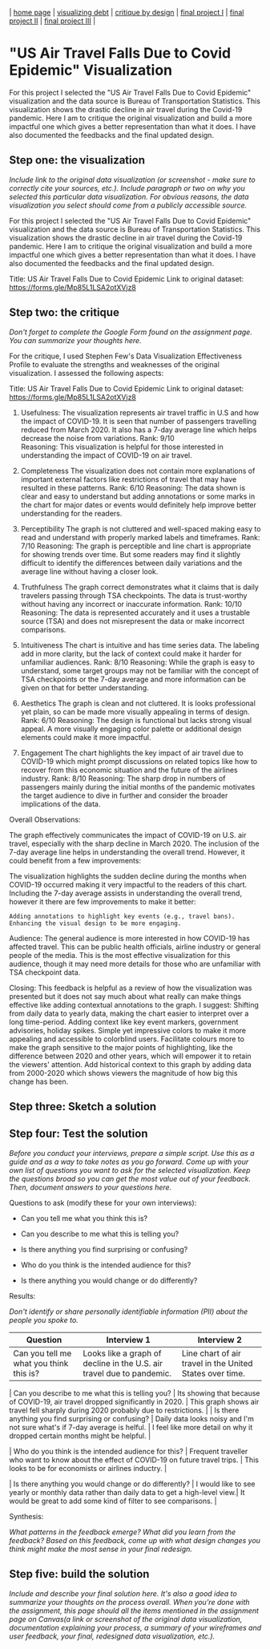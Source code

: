 | [home page](https://cmustudent.github.io/tswd-portfolio-templates/) | [visualizing debt](visualizing-government-debt) | [critique by design](critique-by-design) | [final project I](final-project-part-one) | [final project II](final-project-part-two) | [final project III](final-project-part-three) |

# "US Air Travel Falls Due to Covid Epidemic" Visualization
For this project I selected the "US Air Travel Falls Due to Covid Epidemic" visualization and the data source is Bureau of Transportation Statistics. This visualization shows the drastic decline in air travel during the Covid-19 pandemic. Here I am to critique the original visualization and build a more impactful one which gives a better representation than what it does. I have also documented the feedbacks and the final updated design.


## Step one: the visualization

_Include link to the original data visualization (or screenshot - make sure to correctly cite your sources, etc.).  Include paragraph or two on why you selected this particular data visualization.  For obvious reasons, the data visualization you select should come from a publicly accessible source._

For this project I selected the "US Air Travel Falls Due to Covid Epidemic" visualization and the data source is Bureau of Transportation Statistics. This visualization shows the drastic decline in air travel during the Covid-19 pandemic. Here I am to critique the original visualization and build a more impactful one which gives a better representation than what it does. I have also documented the feedbacks and the final updated design.

Title: US Air Travel Falls Due to Covid Epidemic
Link to original dataset: https://forms.gle/Mp85L1LSA2otXVjz8

## Step two: the critique
_Don't forget to complete the Google Form found on the assignment page.  You can summarize your thoughts here._



For the critique, I used Stephen Few's Data Visualization Effectiveness Profile to evaluate the strengths and weaknesses of the original visualization. I assessed the following aspects:

Title: US Air Travel Falls Due to Covid Epidemic
Link to original dataset: https://forms.gle/Mp85L1LSA2otXVjz8


1. Usefulness: The visualization represents air travel traffic in U.S and how the impact of COVID-19. It is seen that number of passengers travelling reduced from March 2020. It also has a 7-day average line which helps decrease the noise from variations.
Rank: 9/10  
Reasoning: This visualization is helpful for those interested in understanding the impact of COVID-19 on air travel.

2. Completeness
The visualization does not contain more explanations of important external factors like restrictions of travel that may have resulted in these patterns.
Rank: 6/10
Reasoning: The data shown is clear and easy to understand but adding annotations or some marks in the chart for major dates or events would definitely help improve better understanding for the readers.

3. Perceptibility
The graph is not cluttered and well-spaced making easy to read and understand with properly marked labels and timeframes.
Rank: 7/10
Reasoning: The graph is perceptible and line chart is appropriate for showing trends over time. But some readers may find it slightly difficult to identify the differences between daily variations and the average line without having a closer look.

4. Truthfulness
The graph correct demonstrates what it claims that is daily travelers passing through TSA checkpoints. The data is trust-worthy without having any incorrect or inaccurate information.
Rank: 10/10
Reasoning: The data is represented accurately and it uses a trustable source (TSA) and does not misrepresent the data or make incorrect comparisons.

5. Intuitiveness
The chart is intuitive and has time series data. The labeling add in more clarity, but the lack of context could make it harder for unfamiliar audiences.
Rank: 8/10
Reasoning: While the graph is  easy to understand, some target groups may not be familiar with the concept of TSA checkpoints or the 7-day average and more information can be given on that for better understanding.

6. Aesthetics
The graph is clean and not cluttered. It is looks professional yet plain, so can be made more visually appealing in terms of design.
Rank: 6/10
Reasoning: The design is functional but lacks strong visual appeal. A more visually engaging color palette or additional design elements could make it more impactful.

7. Engagement
The chart highlights the key impact of air travel due to COVID-19 which might prompt discussions on related topics like how to recover from this economic situation and the future of the airlines industry.
Rank: 8/10
Reasoning: The sharp drop in numbers of passengers mainly during the initial months of the pandemic motivates the target audience to dive in further and consider the broader implications of the data.

Overall Observations:

The graph effectively communicates the impact of COVID-19 on U.S. air travel, especially with the sharp decline in March 2020. The inclusion of the 7-day average line helps in understanding the overall trend. However, it could benefit from a few improvements:

The visualization highlights the sudden decline during the months when COVID-19 occurred making it very impactful to the readers of this chart. Including the 7-day average assists in understanding the overall trend, however it there are few improvements to make it better:

    Adding annotations to highlight key events (e.g., travel bans).
    Enhancing the visual design to be more engaging.


Audience: 
The general audience is more interested in how COVID-19 has affected travel. This can be public health officials, airline industry or general people of the media. This is the most effective visualization for this audience, though it may need more details for those who are unfamiliar with TSA checkpoint data.

Closing:
This feedback is helpful as a review of how the visualization was presented but it does not say much about what really can make things effective like adding contextual annotations to the graph. I suggest:
Shifting from daily data to yearly data, making the chart easier to interpret over a long time-period.
Adding context like key event markers, government advisories, holiday spikes.
Simple yet impressive colors to make it more appealing and accessible to colorblind users.
Facilitate colours more to make the graph sensitive to the major points of highlighting, like the difference between 2020 and other years, which will empower it to retain the viewers' attention.
Add historical context to this graph by adding data from 2000-2020 which shows viewers the magnitude of how big this change has been.


## Step three: Sketch a solution


## Step four: Test the solution

_Before you conduct your interviews, prepare a simple script.  Use this as a guide and as a way to take notes as you go forward. Come up with your own list of questions you want to ask for the selected visualization. Keep the questions broad so you can get the most value out of your feedback. Then, document answers to your questions here._

Questions to ask (modify these for your own interviews): 

- Can you tell me what you think this is?

- Can you describe to me what this is telling you?

- Is there anything you find surprising or confusing?

- Who do you think is the intended audience for this?

- Is there anything you would change or do differently?

Results: 

_Don't identify or share personally identifiable information (PII) about the people you spoke to._


| Question                                              | Interview 1                                                          | Interview 2 |
|-------------------------------------------------------|--------------------------------------------------------------------------------------------|---------------------------------------------------------------------------|
| Can you tell me what you think this is?               | Looks like a graph of decline in the U.S. air travel due to pandemic.                      | Line chart of air travel in the United States over time.                |

| Can you describe to me what this is telling you?      | Its showing that because of COVID-19, air travel dropped significantly in 2020.            | This graph shows air travel fell sharply during 2020 probably due to restrictions. |
| Is there anything you find surprising or confusing?   | Daily data looks noisy and I'm not sure what's if 7-day average is helful.                 | I feel like more detail on why it dropped certain months might be helpful. |

| Who do you think is the intended audience for this?   | Frequent traveller who want to know about the effect of COVID-19 on future travel trips.   | This looks to be for economists or airlines inductry.                    |

| Is there anything you would change or do differently? | I would like to see yearly or monthly data rather than daily data to get a high-level view.| It would be great to add some kind of filter to see comparisons.         |

Synthesis: 

_What patterns in the feedback emerge?  What did you learn from the feedback?  Based on this feedback, come up with what design changes you think might make the most sense in your final redesign._

## Step five: build the solution

_Include and describe your final solution here. It's also a good idea to summarize your thoughts on the process overall. When you're done with the assignment, this page should all the items mentioned in the assignment page on Canvas(a link or screenshot of the original data visualization, documentation explaining your process, a summary of your wireframes and user feedback, your final, redesigned data visualization, etc.)._


